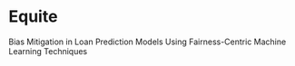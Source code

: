 # Equite
Bias Mitigation in Loan Prediction Models Using Fairness-Centric Machine Learning Techniques
